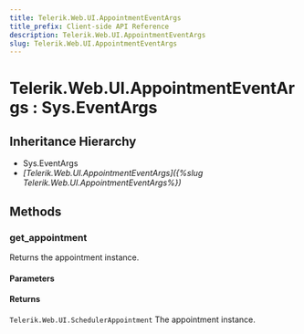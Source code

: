 ```yaml
---
title: Telerik.Web.UI.AppointmentEventArgs
title_prefix: Client-side API Reference
description: Telerik.Web.UI.AppointmentEventArgs
slug: Telerik.Web.UI.AppointmentEventArgs
---
```


# Telerik.Web.UI.AppointmentEventArgs : Sys.EventArgs

## Inheritance Hierarchy

* Sys.EventArgs
* *[Telerik.Web.UI.AppointmentEventArgs]({%slug Telerik.Web.UI.AppointmentEventArgs%})*


## Methods

###  get_appointment

Returns the appointment instance. 

#### Parameters

#### Returns

`Telerik.Web.UI.SchedulerAppointment` The appointment instance. 

